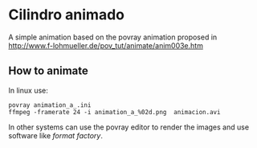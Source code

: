 # Cilindro animado
A simple animation based on the povray animation proposed in http://www.f-lohmueller.de/pov_tut/animate/anim003e.htm

## How to animate

In linux use:

```
povray animation_a_.ini 
ffmpeg -framerate 24 -i animation_a_%02d.png  animacion.avi
```

In other systems can use the povray editor to render the images and use software like *format factory*.
